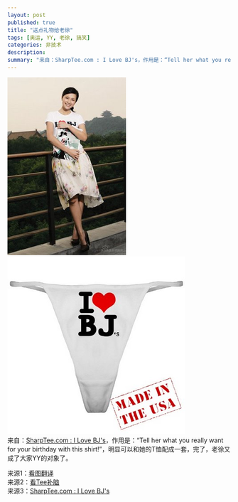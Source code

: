 ```yaml
---
layout: post
published: true
title: "送点礼物给老徐"
tags: [奥运, YY, 老徐, 搞笑]
categories: 非技术    
description: 
summary: "来自：SharpTee.com : I Love BJ's，作用是：“Tell her what you really want for your birthday with this shirt!”，明显可以和她的T恤配成一套，完了，老徐"
---
```

[![el080731428-710444.jpg][]][el080731428-710444.jpg 1]  
[![jitcrunch.aspx-710482.jpeg][]][jitcrunch.aspx-710482.jpeg 1]  
来自：[SharpTee.com : I Love BJ's][SharpTee.com _ I Love BJ_s]，作用是：“Tell her what you really want for your birthday with this shirt!”，明显可以和她的T恤配成一套，完了，老徐又成了大家YY的对象了。  
  
来源1：[看图翻译][Link 1]  
来源2：[看Tee补脑][Tee]  
来源3：[SharpTee.com : I Love BJ's][SharpTee.com _ I Love BJ_s]


[el080731428-710444.jpg]: /images/el080731428-710444.jpg
[el080731428-710444.jpg 1]: /images/el080731428-710448.jpg
[jitcrunch.aspx-710482.jpeg]: /images/jitcrunch.aspx-710482.jpeg
[jitcrunch.aspx-710482.jpeg 1]: /images/jitcrunch.aspx-710484.jpeg
[SharpTee.com _ I Love BJ_s]: http://www.cafepress.com/sharptee/1224088
[Link 1]: http://www.hecaitou.net/?p=3251
[Tee]: http://www.caobian.info/?p=3843